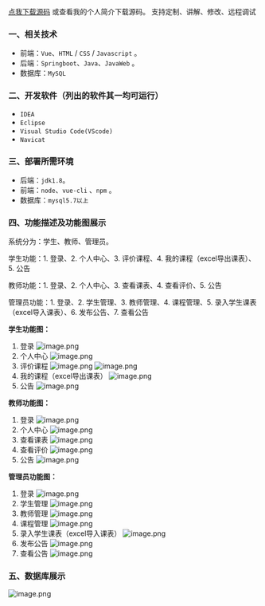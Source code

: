 [点我下载源码](https://www.oneprosol.com/detail/c4c21b6c71ae4e11a05eec5af15cb638)
或查看我的个人简介下载源码。
支持定制、讲解、修改、远程调试
### 一、相关技术
- 前端：`Vue`、`HTML` / `CSS` / `Javascript` 。
- 后端：`Springboot`、`Java`、`JavaWeb` 。
- 数据库：`MySQL`

### 二、开发软件（列出的软件其一均可运行）
- `IDEA`
- `Eclipse`
- `Visual Studio Code(VScode)`
- `Navicat`
### 三、部署所需环境

- 后端：`jdk1.8`。
- 前端：`node`、`vue-cli` 、`npm`  。
- 数据库：`mysql5.7以上`

### 四、功能描述及功能图展示
系统分为：学生、教师、管理员。

学生功能：1. 登录、2. 个人中心、3. 评价课程、4. 我的课程（excel导出课表）、5. 公告

教师功能：1. 登录、2. 个人中心、3. 查看课表、4. 查看评价、5. 公告

管理员功能：1. 登录、2. 学生管理、3. 教师管理、4. 课程管理、5. 录入学生课表（excel导入课表）、6. 发布公告、7. 查看公告

**学生功能图：**

1. 登录
![image.png](https://pic.picprosol.com/user_upload/1ca4a16527164fbdbe5588f4023765f3/2025-06-22%2014:54:10_image.png)
2. 个人中心
![image.png](https://pic.picprosol.com/user_upload/1ca4a16527164fbdbe5588f4023765f3/2025-06-22%2014:51:14_image.png)
3. 评价课程
![image.png](https://pic.picprosol.com/user_upload/1ca4a16527164fbdbe5588f4023765f3/2025-06-22%2014:51:20_image.png)
![image.png](https://pic.picprosol.com/user_upload/1ca4a16527164fbdbe5588f4023765f3/2025-06-22%2014:51:34_image.png)
4. 我的课程（excel导出课表）
![image.png](https://pic.picprosol.com/user_upload/1ca4a16527164fbdbe5588f4023765f3/2025-06-22%2014:51:40_image.png)
5. 公告
![image.png](https://pic.picprosol.com/user_upload/1ca4a16527164fbdbe5588f4023765f3/2025-06-22%2014:51:46_image.png)

**教师功能图：**

1. 登录
![image.png](https://pic.picprosol.com/user_upload/1ca4a16527164fbdbe5588f4023765f3/2025-06-22%2014:54:10_image.png)
2. 个人中心
![image.png](https://pic.picprosol.com/user_upload/1ca4a16527164fbdbe5588f4023765f3/2025-06-22%2014:51:55_image.png)
3. 查看课表
![image.png](https://pic.picprosol.com/user_upload/1ca4a16527164fbdbe5588f4023765f3/2025-06-22%2014:52:01_image.png)
4. 查看评价
![image.png](https://pic.picprosol.com/user_upload/1ca4a16527164fbdbe5588f4023765f3/2025-06-22%2014:52:08_image.png)
5. 公告
![image.png](https://pic.picprosol.com/user_upload/1ca4a16527164fbdbe5588f4023765f3/2025-06-22%2014:52:15_image.png)

**管理员功能图：**

1. 登录
![image.png](https://pic.picprosol.com/user_upload/1ca4a16527164fbdbe5588f4023765f3/2025-06-22%2014:54:10_image.png)
2. 学生管理
![image.png](https://pic.picprosol.com/user_upload/1ca4a16527164fbdbe5588f4023765f3/2025-06-22%2014:52:23_image.png)
3. 教师管理
![image.png](https://pic.picprosol.com/user_upload/1ca4a16527164fbdbe5588f4023765f3/2025-06-22%2014:52:29_image.png)
4. 课程管理
![image.png](https://pic.picprosol.com/user_upload/1ca4a16527164fbdbe5588f4023765f3/2025-06-22%2014:52:34_image.png)
5. 录入学生课表（excel导入课表）
![image.png](https://pic.picprosol.com/user_upload/1ca4a16527164fbdbe5588f4023765f3/2025-06-22%2014:52:39_image.png)
6. 发布公告
![image.png](https://pic.picprosol.com/user_upload/1ca4a16527164fbdbe5588f4023765f3/2025-06-22%2014:52:44_image.png)
7. 查看公告
![image.png](https://pic.picprosol.com/user_upload/1ca4a16527164fbdbe5588f4023765f3/2025-06-22%2014:54:04_image.png)

### 五、数据库展示
![image.png](https://pic.picprosol.com/user_upload/1ca4a16527164fbdbe5588f4023765f3/2025-06-22%2014:55:28_image.png)
